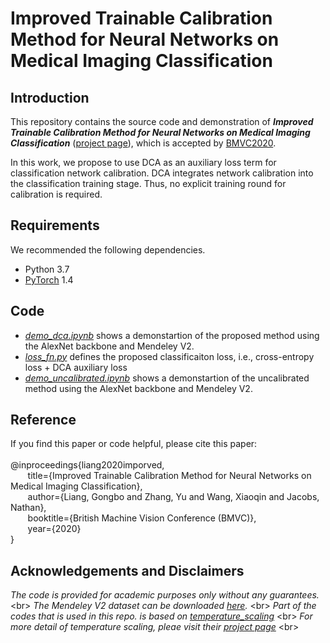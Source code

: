 # Improved Trainable Calibration Method for Neural Networks on Medical Imaging Classification

## Introduction
This repository contains the source code and demonstration of ***Improved Trainable Calibration Method for Neural Networks on Medical Imaging Classification*** ([project page](http://www.gb-liang.com/dca.html)), which is accepted by [BMVC2020](https://bmvc2020.github.io). 

In this work, we propose to use DCA as an auxiliary loss term for classification network calibration. DCA integrates network calibration into the classification training stage. Thus, no explicit training round for calibration is required. 

## Requirements 
We recommended the following dependencies.
- Python 3.7
- [PyTorch](https://pytorch.org) 1.4

## Code
- *[demo_dca.ipynb](./demo_dca.ipynb)* shows a demonstartion of the proposed method using the AlexNet backbone and Mendeley V2. 
- *[loss_fn.py](./loss_fn.py)* defines the proposed classificaiton loss, i.e., cross-entropy loss + DCA auxiliary loss
- *[demo_uncalibrated.ipynb](./demo_uncalibrated.ipynb)* shows a demonstartion of the uncalibrated method using the AlexNet backbone and Mendeley V2.

## Reference
If you find this paper or code helpful, please cite this paper:
<br/> 
<br/> 
@inproceedings{liang2020imporved,  
&nbsp;&nbsp;&nbsp;&nbsp;&nbsp;&nbsp; title={Improved Trainable Calibration Method for Neural Networks on Medical Imaging Classification},  
&nbsp;&nbsp;&nbsp;&nbsp;&nbsp;&nbsp; author={Liang, Gongbo and Zhang, Yu and Wang, Xiaoqin and Jacobs, Nathan},  
&nbsp;&nbsp;&nbsp;&nbsp;&nbsp;&nbsp; booktitle={British Machine Vision Conference (BMVC)},  
&nbsp;&nbsp;&nbsp;&nbsp;&nbsp;&nbsp; year={2020} <br/>
}

## Acknowledgements and Disclaimers
*The code is provided for academic purposes only without any guarantees.* <br\>
*The Mendeley V2 dataset can be downloaded [here](https://www.kaggle.com/andrewmvd/pediatric-pneumonia-chest-xray).* <br\>
*Part of the codes that is used in this repo. is based on [temperature_scaling](https://github.com/gpleiss/temperature_scaling)* <br\>
*For more detail of temperature scaling, pleae visit their [project page](https://geoffpleiss.com/nn_calibration)* <br\>
